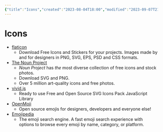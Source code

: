 ```yaml
---
{"title":"Icons","created":"2023-08-04T18:00","modified":"2023-09-07T21:12","dg-publish":true,"dg-path":"Resources/07.02 Icons.md","permalink":"/resources/07-02-icons/","dgPassFrontmatter":true,"updated":"2023-09-07T21:12"}
---
```


# Icons

- [flaticon](https://www.flaticon.com/)
	- Download Free Icons and Stickers for your projects. Images made by and for designers in PNG, SVG, EPS, PSD and CSS formats.
- [The Noun Project](https://thenounproject.com/)
	- _Noun Project_ has _the_ most diverse collection of free icons and stock photos.
	- Download SVG and PNG.
	- Over 5 million art-quality icons and free photos.
- [vivid.js](https://webkul.github.io/vivid/)
	- Ready to use Free and Open Source SVG Icons Pack JavaScript Library
- [OpenMoji](https://openmoji.org/)
	- Open source emojis for designers, developers and everyone else!
- [Emojipedia](https://emojipedia.org/)
	- The emoji search engine. A fast emoji search experience with options to browse every emoji by name, category, or platform.
